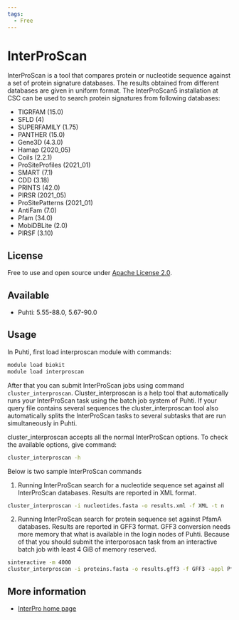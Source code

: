 ```yaml
---
tags:
  - Free
---
```


# InterProScan



InterProScan is a tool that compares protein or nucleotide sequence against a set of protein signature databases.
The results obtained from different databases are given in uniform format. The InterProScan5 installation at CSC can
be used to search protein signatures from following databases:

   * TIGRFAM (15.0)
   * SFLD (4)
   * SUPERFAMILY (1.75)
   * PANTHER (15.0)
   * Gene3D (4.3.0)
   * Hamap (2020_05)
   * Coils (2.2.1)
   * ProSiteProfiles (2021_01)
   * SMART (7.1)
   * CDD (3.18)
   * PRINTS (42.0)
   * PIRSR (2021_05)
   * ProSitePatterns (2021_01)
   * AntiFam (7.0)
   * Pfam (34.0)
   * MobiDBLite (2.0)
   * PIRSF (3.10)


## License

Free to use and open source under [Apache License 2.0](https://www.apache.org/licenses/LICENSE-2.0).

## Available

*   Puhti: 5.55-88.0, 5.67-90.0

## Usage

In Puhti, first load interproscan module with commands:

```bash
module load biokit
module load interproscan
```

After that you can submit  InterProScan jobs using command `cluster_interproscan`. Cluster_interproscan
is a help tool that automatically runs your InterProScan task using the batch job system of Puhti.
If your query file contains several sequences the cluster_interproscan tool also automatically splits
the InterProScan tasks to several subtasks that are run simultaneously in Puhti.

cluster_interproscan accepts all the normal InterProScan options. To check the available options, give command:

```bash
cluster_interproscan -h
```

Below is two sample InterProScan commands

1. Running InterProScan search for a nucleotide sequence set  against all InterProScan databases.
Results are reported in XML format.

```bash
cluster_interproscan -i nucleotides.fasta -o results.xml -f XML -t n
```

2. Running InterProScan search for protein sequence set against PfamA databases. Results are reported in GFF3 format. GFF3 conversion needs more memory that what is available in the login nodes of Puhti. Because of that you should submit the interporosacn task from an interactive batch job with least 4 GiB of memory reserved.

```bash
sinteractive -m 4000
cluster_interproscan -i proteins.fasta -o results.gff3 -f GFF3 -appl PfamA
```


## More information

*   [InterPro home page](https://www.ebi.ac.uk/interpro/)

